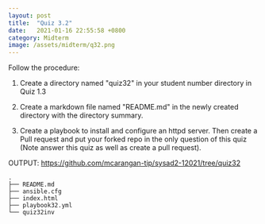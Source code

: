 ```yaml
---
layout: post
title:  "Quiz 3.2"
date:   2021-01-16 22:55:58 +0800
category: Midterm
image: /assets/midterm/q32.png
---
```

Follow the procedure:

1. Create a directory named "quiz32" in your student number directory in Quiz 1.3

2. Create a markdown file named "README.md" in the newly created directory with the directory summary.

3. Create a playbook to install and configure an httpd server.
Then create a Pull request and put your forked repo in the only question of this quiz (Note answer this quiz as well as create a pull request).

OUTPUT: https://github.com/mcarangan-tip/sysad2-12021/tree/quiz32

```
.
├── README.md
├── ansible.cfg
├── index.html
├── playbook32.yml
└── quiz32inv
```